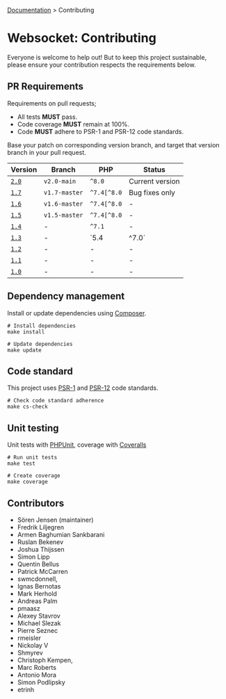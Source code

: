 [Documentation](Index.md) > Contributing

# Websocket: Contributing

Everyone is welcome to help out!
But to keep this project sustainable, please ensure your contribution respects the requirements below.

## PR Requirements

Requirements on pull requests;
* All tests **MUST** pass.
* Code coverage **MUST** remain at 100%.
* Code **MUST** adhere to PSR-1 and PSR-12 code standards.

Base your patch on corresponding version branch, and target that version branch in your pull request.

| Version | Branch | PHP | Status |
| --- | --- | --- | --- |
| [`2.0`](https://github.com/sirn-se/websocket-php/tree/2.0.0) | `v2.0-main` | `^8.0` | Current version |
| [`1.7`](https://github.com/sirn-se/websocket-php/tree/1.7.0) | `v1.7-master` | `^7.4[^8.0` | Bug fixes only |
| [`1.6`](https://github.com/sirn-se/websocket-php/tree/1.6.0) | `v1.6-master` | `^7.4[^8.0` | - |
| [`1.5`](https://github.com/sirn-se/websocket-php/tree/1.5.0) | `v1.5-master` | `^7.4[^8.0` | - |
| [`1.4`](https://github.com/sirn-se/websocket-php/tree/1.4.0) | - | `^7.1` | - |
| [`1.3`](https://github.com/sirn-se/websocket-php/tree/1.3.0) | - | `5.4|^7.0` | - |
| [`1.2`](https://github.com/sirn-se/websocket-php/tree/1.2.0) | - | - | - |
| [`1.1`](https://github.com/sirn-se/websocket-php/tree/1.1.0) | - | - | - |
| [`1.0`](https://github.com/sirn-se/websocket-php/tree/1.0.0) | - | - | - |


## Dependency management

Install or update dependencies using [Composer](https://getcomposer.org/).

```
# Install dependencies
make install

# Update dependencies
make update
```

## Code standard

This project uses [PSR-1](https://www.php-fig.org/psr/psr-1/) and [PSR-12](https://www.php-fig.org/psr/psr-12/) code standards.
```
# Check code standard adherence
make cs-check
```

## Unit testing

Unit tests with [PHPUnit](https://phpunit.readthedocs.io/), coverage with [Coveralls](https://github.com/php-coveralls/php-coveralls)
```
# Run unit tests
make test

# Create coverage
make coverage
```

## Contributors

* Sören Jensen (maintainer)
* Fredrik Liljegren
* Armen Baghumian Sankbarani
* Ruslan Bekenev
* Joshua Thijssen
* Simon Lipp
* Quentin Bellus
* Patrick McCarren
* swmcdonnell,
* Ignas Bernotas
* Mark Herhold
* Andreas Palm
* pmaasz
* Alexey Stavrov
* Michael Slezak
* Pierre Seznec
* rmeisler
* Nickolay V
* Shmyrev
* Christoph Kempen,
* Marc Roberts
* Antonio Mora
* Simon Podlipsky
* etrinh
